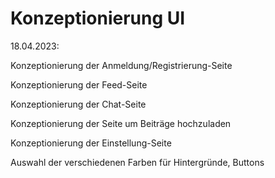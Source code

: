 # Konzeptionierung UI

18.04.2023:

Konzeptionierung der Anmeldung/Registrierung-Seite

Konzeptionierung der Feed-Seite

Konzeptionierung der Chat-Seite

Konzeptionierung der Seite um Beiträge hochzuladen

Konzeptionierung der Einstellung-Seite


Auswahl der verschiedenen Farben für Hintergründe, Buttons
